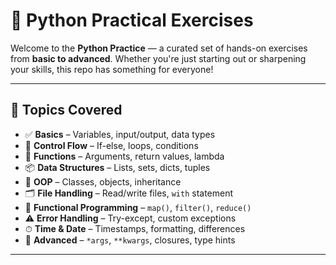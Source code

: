 
# 🚀 Python Practical Exercises

Welcome to the **Python Practice** — a curated set of hands-on exercises from **basic to advanced**. Whether you're just starting out or sharpening your skills, this repo has something for everyone!

---

## 🧩 Topics Covered

- ✅ **Basics** – Variables, input/output, data types
- 🔁 **Control Flow** – If-else, loops, conditions
- 🧮 **Functions** – Arguments, return values, lambda
- 📦 **Data Structures** – Lists, sets, dicts, tuples
- 🧱 **OOP** – Classes, objects, inheritance
- 🗂️ **File Handling** – Read/write files, `with` statement
- 🧬 **Functional Programming** – `map()`, `filter()`, `reduce()`
- ⚠️ **Error Handling** – Try-except, custom exceptions
- ⏱ **Time & Date** – Timestamps, formatting, differences
- 🧠 **Advanced** – `*args`, `**kwargs`, closures, type hints

---


